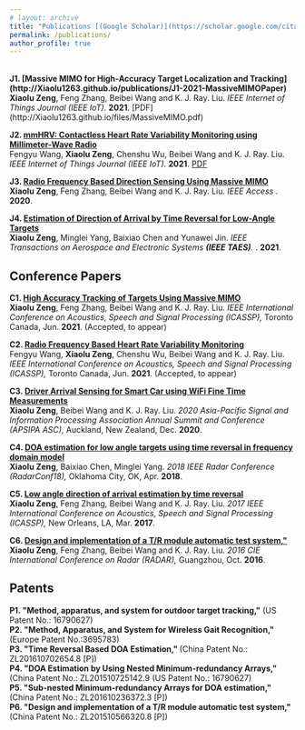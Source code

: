 ```yaml
---
# layout: archive
title: "Publications [(Google Scholar)](https://scholar.google.com/citations?hl=en&user=dfbckccAAAAJ)"
permalink: /publications/
author_profile: true
---
```

<br>
<b>J1. [Massive MIMO for High-Accuracy Target Localization and Tracking](http://Xiaolu1263.github.io/publications/J1-2021-MassiveMIMOPaper)</b> 
<br>
<b>Xiaolu Zeng</b>, Feng Zhang, Beibei Wang and K. J. Ray. Liu.
<i> IEEE Internet of Things Journal (IEEE IoT)</i>. <b>2021</b>. [PDF](http://Xiaolu1263.github.io/files/MassiveMIMO.pdf) <br>

<b>J2. [mmHRV: Contactless Heart Rate Variability Monitoring using Millimeter-Wave Radio](http://Xiaolu1263.github.io/publications/J2-2021-mmHRVPaper)</b> 
<br>
Fengyu Wang, <b>Xiaolu Zeng</b>, Chenshu Wu, Beibei Wang and K. J. Ray. Liu.
<i> IEEE Internet of Things Journal (IEEE IoT)</i>. <b>2021</b>. [PDF](http://Xiaolu1263.github.io/files/ViMo.pdf) <br>

<b>J3. [Radio Frequency Based Direction Sensing Using Massive MIMO](http://Xiaolu1263.github.io/publications/2021-MassiveMIMOPaper)</b> 
<br>
<b>Xiaolu Zeng</b>, Feng Zhang, Beibei Wang and K. J. Ray. Liu.
<i> IEEE Access </i>. <b>2020</b>.  <br>

<b>J4. [Estimation of Direction of Arrival by Time Reversal for Low-Angle Targets](http://Xiaolu1263.github.io/publications/2021-MassiveMIMOPaper)</b> 
<br>
<b>Xiaolu Zeng</b>, Minglei Yang, Baixiao Chen and Yunawei Jin.
<i> IEEE Transactions on Aerospace and Electronic Systems **(IEEE TAES)**. </i>. <b>2021</b>.  <br>

## Conference Papers
<b>C1. [High Accuracy Tracking of Targets Using Massive MIMO](http://Xiaolu1263.github.io/publications/2021-MassiveMIMOPaper)</b> 
<br>
<b>Xiaolu Zeng</b>, Feng Zhang, Beibei Wang and K. J. Ray. Liu.
<i> IEEE International Conference on Acoustics, Speech and Signal Processing (ICASSP),</i> Toronto Canada, Jun. <b> 2021</b>. (Accepted, to appear)  <br>

<b>C2. [Radio Frequency Based Heart Rate Variability Monitoring](http://Xiaolu1263.github.io/publications/2021-MassiveMIMOPaper)</b> 
<br>
Fengyu Wang, <b>Xiaolu Zeng</b>, Chenshu Wu, Beibei Wang and K. J. Ray. Liu.
<i> IEEE International Conference on Acoustics, Speech and Signal Processing (ICASSP),</i> Toronto Canada, Jun. <b> 2021</b>. (Accepted, to appear)  <br>

<b>C3. [Driver Arrival Sensing for Smart Car using WiFi Fine Time Measurements](http://Xiaolu1263.github.io/publications/2021-MassiveMIMOPaper)</b> 
<br>
<b>Xiaolu Zeng</b>, Beibei Wang and K. J. Ray. Liu.
<i> 2020 Asia-Pacific Signal and Information Processing Association Annual Summit and Conference (APSIPA ASC),</i> Auckland, New Zealand, Dec. <b>2020</b>.  <br>

<b>C4. [DOA estimation for low angle targets using time reversal in frequency domain model](http://Xiaolu1263.github.io/publications/2021-MassiveMIMOPaper)</b> 
<br>
<b>Xiaolu Zeng</b>, Baixiao Chen, Minglei Yang.
<i> 2018 IEEE Radar Conference (RadarConf18), </i> Oklahoma City, OK, Apr. <b>2018</b>.  <br>

<b>C5. [Low angle direction of arrival estimation by time reversal](http://Xiaolu1263.github.io/publications/2021-MassiveMIMOPaper)</b> 
<br>
<b>Xiaolu Zeng</b>, Feng Zhang, Beibei Wang and K. J. Ray. Liu.
<i> 2017 IEEE International Conference on Acoustics, Speech and Signal Processing (ICASSP),</i> New Orleans, LA, Mar. <b>2017</b>.  <br>

<b>C6. [Design and implementation of a T/R module automatic test system,"](http://Xiaolu1263.github.io/publications/2021-MassiveMIMOPaper)</b> 
<br>
<b>Xiaolu Zeng</b>, Feng Zhang, Beibei Wang and K. J. Ray. Liu.
<i> 2016 CIE International Conference on Radar (RADAR),</i> Guangzhou, Oct. <b>2016</b>.  <br>


## Patents
<b>P1. "Method, apparatus, and system for outdoor target tracking,"</b> (US Patent No.: 16790627) <br>
<b>P2. "Method, Apparatus, and System for Wireless Gait Recognition," </b> (Europe Patent No.:3695783) <br>
<b>P3. "Time Reversal Based DOA Estimation," </b>(China Patent No.: ZL201610702654.8 [P]) <br>
<b>P4. "DOA Estimation by Using Nested Minimum-redundancy Arrays," </b> (China Patent No.: ZL201510725142.9 (US Patent No.: 16790627) <br>
<b>P5. "Sub-nested Minimum-redundancy Arrays for DOA estimation," </b> (China Patent No.: ZL201610236372.3 [P])<br>
<b>P6. "Design and implementation of a T/R module automatic test system," </b> (China Patent No.: ZL201510566320.8 [P]) <br>

